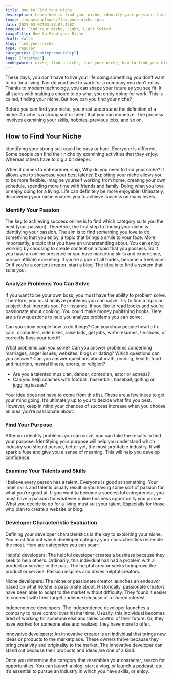 ```yaml
---
title: How to Find Your Niche
description: Learn how to find your niche, identify your passion, find your purpose, analyze problems you can solve, and link your skills.
image: /images/uploads/find-your-niche.jpeg
date: 2021-03-07T03:58:07.458Z
imageAlt: Find Your Niche, Light, Light Switch
imageTitle: How to Find your Niche
draft: false
Slug: find-your-niche
type: regular
categories: ["entrepreneurship"]
tags: ["startup"]
seoKeywords: niche, find a niche, find your niche, how to find your niche
---
```


These days, you don’t have to live your life doing something you don’t want to do for a living. Nor do you have to work for a company you don’t enjoy. Thanks to modern technology, you can shape your future as you see fit. It all starts with making a choice to do what you enjoy doing for work. This is called, finding your niche. But how can you find your niche?

Before you can find your niche, you must understand the definition of a niche. A niche is a strong suit or talent that you can monetize. The process involves examining your skills, hobbies, previous jobs, and so on.

## How to Find Your Niche

Identifying your strong suit could be easy or hard. Everyone is different. Some people can find their niche by examining activities that they enjoy. Whereas others have to dig a bit deeper.

When it comes to entrepreneurship, Why do you need to find your niche? It allows you to showcase your best talents! Exploiting your niche allows you to be more flexible. Imagine yourself working from home, creating your own schedule, spending more time with friends and family. Doing what you love or enjoy doing for a living. Life can definitely be more enjoyable! Ultimately, discovering your niche enables you to achieve success on many levels.

### Identify Your Passion

The key to achieving success online is to find which category suits you the best (your passion). Therefore, the first step to finding your niche is identifying your passion. The aim is to find something you love to do, something that you enjoy, a topic that brings a smile to your face. More importantly, a topic that you have an understanding about. You can enjoy working by choosing to create content on a topic that you possess. So if you have an online presence or you have marketing skills and experience, pursue affiliate marketing. If you’re a jack of all trades, become a freelancer. Or if you’re a content creator, start a blog. The idea is to find a system that suits you!

### Analyze Problems You Can Solve

If you want to be your own boss, you must have the ability to problem solve. Therefore, you must analyze problems you can solve. Try to find a topic or subject that interests you. For instance, if you like to read books and you’re passionate about cooking. You could make money publishing books. Here are a few questions to help you analyze problems you can solve:

Can you show people how to do things? Can you show people how to fix cars, computers, ride bikes, raise kids, get jobs, write resumes, tie shoes, or correctly floss your teeth?

What problems can you solve? Can you answer problems concerning marriages, anger issues, websites, blogs or dating? Which questions can you answer? Can you answer questions about math, reading, health, food and nutrition, mental illness, sports, or religion?

* Are you a talented musician, dancer, comedian, actor or actress?
* Can you help coaches with football, basketball, baseball, golfing or juggling issues?

Your idea does not have to come from this list. These are a few ideas to get your mind going. It’s ultimately up to you to decide what fits you best. However, keep in mind your chances of success increase when you choose an idea you’re passionate about.

### Find Your Purpose

After you identify problems you can solve, you can take the results to find your purpose. Identifying your purpose will help you understand which industry you should pursue, better yet, the most profitable industry. It will spark a fuse and give you a sense of meaning. This will help you develop confidence.

### Examine Your Talents and Skills

I believe every person has a talent. Everyone is good at something. Your inner skills and talents usually result in you having some sort of passion for what you’re good at. If you want to become a successful entrepreneur, you must have a passion for whatever online business opportunity you pursue. What you decide to do for a living must suit your talent. Especially for those who plan to create a website or blog.

### Developer Characteristic Evaluation

Defining your developer characteristics is the key to exploiting your niche. You must find out which developer category your characteristics resemble the most. Here are categories you can scan:

Helpful developers: The helpful developer creates a business because they seek to help others. Ordinarily, this individual has had a problem with a product or service in the past. The helpful creator seeks to improve the product or service. Passion inspires and drives helpful creators.

Niche developers: The niche or passionate creator launches an endeavor based on what he/she is passionate about. Historically, passionate creators have been able to adapt to the market without difficulty. They found it easier to connect with their target audience because of a shared interest.

Independence developers: The independence developer launches a company to have control over his/her time. Usually, this individual becomes tired of working for someone else and takes control of their future. Or, they have worked for someone else and realized, they have more to offer.

Innovative developers: An innovative creator is an individual that brings new ideas or products to the marketplace. These owners thrive because they bring creativity and originality to the market. The innovative developer can stand out because their products and ideas are one of a kind.

Once you determine the category that resembles your character, search for opportunities. You can launch a blog, start a vlog, or launch a podcast, etc. It’s essential to pursue an industry in which you have skills, or enjoy.
